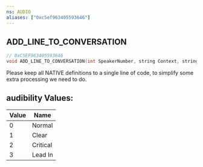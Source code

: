 ```yaml
---
ns: AUDIO
aliases: ["0xc5ef963405593646"]
---
```

## ADD_LINE_TO_CONVERSATION

```c
// 0xC5EF963405593646
void ADD_LINE_TO_CONVERSATION(int SpeakerNumber, string Context, string Subtitle, int ListenerNumber, int volumeType, bool isRandom, bool ducksRadio, bool ducksScore, int audibility, bool dontInterruptForSpecialAbility, bool isPadSpeakerRoute);
```

Please keep all NATIVE definitions to a single line of code, to simplify some extra processing we need to do.

## audibility Values:
| Value | Name |
| --- | --- |
| 0 | Normal |
| 1 | Clear |
| 2 | Critical |
| 3 | Lead In |

